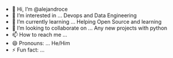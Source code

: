 - 👋 Hi, I’m @alejandroce
- 👀 I’m interested in ... Devops and Data Engineering
- 🌱 I’m currently learning ... Helping Open Source and learning 
- 💞️ I’m looking to collaborate on ... Any new projects with python
- 📫 How to reach me ... 
- 😄 Pronouns: ... He/Him
- ⚡ Fun fact: ...

<!---
alejandroce/alejandroce is a ✨ special ✨ repository because its `README.md` (this file) appears on your GitHub profile.
You can click the Preview link to take a look at your changes.
--->

